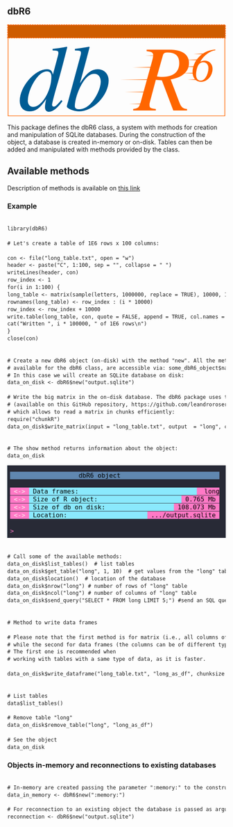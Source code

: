 ## dbR6 
<svg
   xmlns:dc="http://purl.org/dc/elements/1.1/"
   xmlns:cc="http://creativecommons.org/ns#"
   xmlns:rdf="http://www.w3.org/1999/02/22-rdf-syntax-ns#"
   xmlns:svg="http://www.w3.org/2000/svg"
   xmlns="http://www.w3.org/2000/svg"
   xmlns:xlink="http://www.w3.org/1999/xlink"
   xmlns:sodipodi="http://sodipodi.sourceforge.net/DTD/sodipodi-0.dtd"
   xmlns:inkscape="http://www.inkscape.org/namespaces/inkscape"
   width="165.91801mm"
   height="69.552277mm"
   viewBox="0 0 165.91801 69.552277"
   version="1.1"
   id="svg8"
   inkscape:version="0.92.2 5c3e80d, 2017-08-06"
   sodipodi:docname="icon.svg">
  <defs
     id="defs2">
    <linearGradient
       inkscape:collect="always"
       id="linearGradient1106">
      <stop
         style="stop-color:#ff6600;stop-opacity:1;"
         offset="0"
         id="stop1102" />
      <stop
         style="stop-color:#ff6600;stop-opacity:0;"
         offset="1"
         id="stop1104" />
    </linearGradient>
    <linearGradient
       inkscape:collect="always"
       id="linearGradient1090">
      <stop
         style="stop-color:#ff6600;stop-opacity:1;"
         offset="0"
         id="stop1086" />
      <stop
         style="stop-color:#ff6600;stop-opacity:0;"
         offset="1"
         id="stop1088" />
    </linearGradient>
    <linearGradient
       inkscape:collect="always"
       xlink:href="#linearGradient1090"
       id="linearGradient1092"
       x1="35.012306"
       y1="160.95981"
       x2="46.633873"
       y2="160.95981"
       gradientUnits="userSpaceOnUse"
       gradientTransform="rotate(-180,50.380305,142.65184)" />
    <linearGradient
       inkscape:collect="always"
       xlink:href="#linearGradient1090"
       id="linearGradient1094"
       x1="38.21954"
       y1="152.13992"
       x2="56.393867"
       y2="152.13991"
       gradientUnits="userSpaceOnUse"
       gradientTransform="rotate(-180,50.380305,142.65184)" />
    <linearGradient
       inkscape:collect="always"
       xlink:href="#linearGradient1090"
       id="linearGradient1096"
       x1="41.426777"
       y1="142.78548"
       x2="66.030235"
       y2="142.78548"
       gradientUnits="userSpaceOnUse"
       gradientTransform="rotate(-180,50.380305,142.65184)" />
    <linearGradient
       inkscape:collect="always"
       xlink:href="#linearGradient1090"
       id="linearGradient1098"
       x1="44.099468"
       y1="133.43105"
       x2="62.2738"
       y2="133.43105"
       gradientUnits="userSpaceOnUse"
       gradientTransform="rotate(-180,50.380305,142.65184)" />
    <linearGradient
       inkscape:collect="always"
       xlink:href="#linearGradient1090"
       id="linearGradient1100"
       x1="47.573975"
       y1="124.34388"
       x2="58.824627"
       y2="124.34388"
       gradientUnits="userSpaceOnUse"
       gradientTransform="rotate(-180,50.380305,142.65184)" />
    <linearGradient
       inkscape:collect="always"
       xlink:href="#linearGradient1106"
       id="linearGradient1108"
       x1="88.884468"
       y1="122.98436"
       x2="95.346779"
       y2="122.98435"
       gradientUnits="userSpaceOnUse"
       gradientTransform="rotate(-180,90.903582,132.73237)" />
    <linearGradient
       inkscape:collect="always"
       xlink:href="#linearGradient1106"
       id="linearGradient1110"
       x1="82.925865"
       y1="142.48039"
       x2="90.129997"
       y2="142.48038"
       gradientUnits="userSpaceOnUse"
       gradientTransform="rotate(-180,90.503779,132.73237)" />
    <linearGradient
       inkscape:collect="always"
       xlink:href="#linearGradient1106"
       id="linearGradient1112"
       x1="81.404007"
       y1="137.88818"
       x2="91.822701"
       y2="137.88818"
       gradientUnits="userSpaceOnUse"
       gradientTransform="rotate(-180,87.903349,132.73237)" />
    <linearGradient
       inkscape:collect="always"
       xlink:href="#linearGradient1106"
       id="linearGradient1114"
       x1="82.232269"
       y1="132.76654"
       x2="92.650963"
       y2="132.76654"
       gradientUnits="userSpaceOnUse"
       gradientTransform="rotate(-180,87.003482,132.73237)" />
    <linearGradient
       inkscape:collect="always"
       xlink:href="#linearGradient1106"
       id="linearGradient1116"
       x1="85.257339"
       y1="127.81699"
       x2="95.676033"
       y2="127.81699"
       gradientUnits="userSpaceOnUse"
       gradientTransform="rotate(-180,88.603516,132.73237)" />
  </defs>
  <sodipodi:namedview
     id="base"
     pagecolor="#ffffff"
     bordercolor="#666666"
     borderopacity="1.0"
     inkscape:pageopacity="0.0"
     inkscape:pageshadow="2"
     inkscape:zoom="1.07"
     inkscape:cx="394.96226"
     inkscape:cy="98.264865"
     inkscape:document-units="mm"
     inkscape:current-layer="layer1"
     showgrid="false"
     showguides="true"
     inkscape:guide-bbox="true"
     fit-margin-top="0"
     fit-margin-left="0"
     fit-margin-right="0"
     fit-margin-bottom="0"
     inkscape:window-width="1366"
     inkscape:window-height="704"
     inkscape:window-x="0"
     inkscape:window-y="27"
     inkscape:window-maximized="1">
    <sodipodi:guide
       position="-34.443844,62.659267"
       orientation="0,1"
       id="guide1120"
       inkscape:locked="false" />
  </sodipodi:namedview>
  <metadata
     id="metadata5">
    <rdf:RDF>
      <cc:Work
         rdf:about="">
        <dc:format>image/svg+xml</dc:format>
        <dc:type
           rdf:resource="http://purl.org/dc/dcmitype/StillImage" />
        <dc:title></dc:title>
      </cc:Work>
    </rdf:RDF>
  </metadata>
  <g
     inkscape:label="Capa 1"
     inkscape:groupmode="layer"
     id="layer1"
     transform="translate(50.600795,-100.74091)">
    <text
       xml:space="preserve"
       style="font-style:normal;font-weight:normal;font-size:35.27777481px;line-height:1.25;font-family:sans-serif;letter-spacing:0px;word-spacing:0px;fill:#000000;fill-opacity:1;stroke:none;stroke-width:0.26458332"
       x="-42.228588"
       y="166.03793"
       id="text62"><tspan
         sodipodi:role="line"
         id="tspan60"
         x="-42.228588"
         y="166.03793"
         style="font-style:italic;font-variant:normal;font-weight:normal;font-stretch:normal;font-size:70.55555725px;font-family:'Nimbus Roman';-inkscape-font-specification:'Nimbus Roman, Italic';fill:#003399;stroke-width:0.26458332"
         dy="0 0 0 0 -22.219992"><tspan
           style="fill:#005c94"
           id="tspan76">db </tspan><tspan
           id="tspan80"
           style="fill:#ff6600">R</tspan><tspan
           style="font-style:italic;font-variant:normal;font-weight:normal;font-stretch:normal;font-size:35.27777863px;font-family:'Nimbus Roman';-inkscape-font-specification:'Nimbus Roman, Italic';fill:#ff6600"
           id="tspan66">6</tspan></tspan></text>
    <path
       style="fill:#ff6600;stroke:url(#linearGradient1098);stroke-width:0.60000002;stroke-linecap:butt;stroke-linejoin:miter;stroke-miterlimit:4;stroke-dasharray:none;stroke-opacity:1"
       d="m 56.661142,151.87264 c -18.17433,0 -18.17433,0 -18.17433,0"
       id="path82"
       inkscape:connector-curvature="0" />
    <path
       style="fill:#ff6600;stroke:url(#linearGradient1096);stroke-width:0.60000002;stroke-linecap:butt;stroke-linejoin:miter;stroke-miterlimit:4;stroke-dasharray:none;stroke-opacity:1"
       d="M 59.333837,142.51821 H 35.739181"
       id="path82-2"
       inkscape:connector-curvature="0"
       sodipodi:nodetypes="cc" />
    <path
       style="fill:#ff6600;stroke:url(#linearGradient1094);stroke-width:0.60000002;stroke-linecap:butt;stroke-linejoin:miter;stroke-miterlimit:4;stroke-dasharray:none;stroke-opacity:1"
       d="m 62.541071,133.16377 h -6.833538 l -11.093518,0.12364"
       id="path82-0"
       inkscape:connector-curvature="0"
       sodipodi:nodetypes="ccc" />
    <path
       style="fill:#ff6600;stroke:url(#linearGradient1092);stroke-width:0.60000002;stroke-linecap:butt;stroke-linejoin:miter;stroke-miterlimit:4;stroke-dasharray:none;stroke-opacity:1"
       d="m 65.748304,124.34388 c -18.17433,0 -18.17433,0 -18.17433,0"
       id="path82-7"
       inkscape:connector-curvature="0" />
    <path
       style="fill:none;stroke:url(#linearGradient1116);stroke-width:0.60000002;stroke-linecap:butt;stroke-linejoin:miter;stroke-miterlimit:4;stroke-dasharray:none;stroke-opacity:1"
       d="m 91.949693,137.64776 c -10.418693,0 -10.418693,0 -10.418693,0"
       id="path82-4"
       inkscape:connector-curvature="0" />
    <path
       style="fill:none;stroke:url(#linearGradient1114);stroke-width:0.60000002;stroke-linecap:butt;stroke-linejoin:miter;stroke-miterlimit:4;stroke-dasharray:none;stroke-opacity:1"
       d="m 91.774697,132.69821 c -10.418697,0 -10.418697,0 -10.418697,0"
       id="path82-2-7"
       inkscape:connector-curvature="0" />
    <path
       style="fill:none;stroke:url(#linearGradient1112);stroke-width:0.60000002;stroke-linecap:butt;stroke-linejoin:miter;stroke-miterlimit:4;stroke-dasharray:none;stroke-opacity:1"
       d="m 94.402692,127.57656 c -10.418692,0 -10.418692,0 -10.418692,0"
       id="path82-0-0"
       inkscape:connector-curvature="0" />
    <path
       style="fill:none;stroke:url(#linearGradient1110);stroke-width:0.60000002;stroke-linecap:butt;stroke-linejoin:miter;stroke-miterlimit:4;stroke-dasharray:none;stroke-opacity:1"
       d="M 98.081695,122.98436 91.001201,123.108"
       id="path82-7-1"
       inkscape:connector-curvature="0"
       sodipodi:nodetypes="cc" />
    <path
       style="fill:#ff6600;stroke:url(#linearGradient1100);stroke-width:0.60000002;stroke-linecap:butt;stroke-linejoin:miter;stroke-miterlimit:4;stroke-dasharray:none;stroke-opacity:1"
       d="M 53.186638,160.95981 H 41.935984"
       id="path82-6"
       inkscape:connector-curvature="0"
       sodipodi:nodetypes="cc" />
    <path
       style="fill:none;stroke:url(#linearGradient1108);stroke-width:0.60000002;stroke-linecap:butt;stroke-linejoin:miter;stroke-miterlimit:4;stroke-dasharray:none;stroke-opacity:1"
       d="M 92.922694,142.48039 H 86.460386"
       id="path82-4-7"
       inkscape:connector-curvature="0"
       sodipodi:nodetypes="cc" />
    <path
       id="path1124"
       style="fill:none;stroke:#ff6600;stroke-width:0.47602108;stroke-linecap:butt;stroke-linejoin:miter;stroke-miterlimit:4;stroke-dasharray:none;stroke-opacity:1"
       d="m -50.025732,101.55184 164.357952,0.26129 M -50.025732,101.55185 H 114.65341 v 68.50333 H -50.025732 Z"
       inkscape:connector-curvature="0"
       sodipodi:nodetypes="ccccccc" />
    <path
       style="opacity:1;vector-effect:none;fill:none;fill-opacity:1;stroke:#ff6600;stroke-width:1.55770528;stroke-linecap:butt;stroke-linejoin:miter;stroke-miterlimit:4;stroke-dasharray:none;stroke-dashoffset:0;stroke-opacity:1"
       d="m -187.89809,398.95372 v -16.07143 h 310 310 v 16.07143 16.07143 h -310 -310 z"
       id="path1153"
       inkscape:connector-curvature="0"
       transform="scale(0.26458333)" />
    <rect
       style="opacity:1;vector-effect:none;fill:#ce5c00;fill-opacity:1;stroke:#ff6600;stroke-width:0.61327171;stroke-linecap:butt;stroke-linejoin:miter;stroke-miterlimit:4;stroke-dasharray:1.22654336, 0.61327169;stroke-dashoffset:0;stroke-opacity:1"
       id="rect1225"
       width="165.30475"
       height="9.8657646"
       x="-50.294159"
       y="101.04755" />
  </g>
</svg>


This package defines the dbR6 class, a system with methods for creation and manipulation of SQLite databases. During the construction of the object, a database is created in-memory or on-disk. Tables can then be added and manipulated with methods provided by the class.  


## Available methods

Description of methods is available on <a href = "https://leandroroser.github.io/dbR6/reference/index.html"> this link </a>

### Example

```diff

library(dbR6)

# Let's create a table of 1E6 rows x 100 columns:

con <- file("long_table.txt", open = "w")
header <- paste("C", 1:100, sep = "", collapse = " ")
writeLines(header, con)
row_index <- 1
for(i in 1:100) {
long_table <- matrix(sample(letters, 1000000, replace = TRUE), 10000, 100)
rownames(long_table) <- row_index : (i * 10000)
row_index <- row_index + 10000
write.table(long_table, con, quote = FALSE, append = TRUE, col.names = FALSE, row.names = TRUE)
cat("Written ", i * 100000, " of 1E6 rows\n")
}
close(con)


# Create a new dbR6 object (on-disk) with the method "new". All the methods
# available for the dbR6 class, are accessible via: some_dbR6_object$name_of_method(parameters).
# In this case we will create an SQLite database on disk:
data_on_disk <- dbR6$new("output.sqlite")

# Write the big matrix in the on-disk database. The dbR6 package uses the chunkR package
# (available on this GitHub repository, https://github.com/leandroroser/chunkR),
# which allows to read a matrix in chunks efficiently:
require("chunkR")
data_on_disk$write_matrix(input = "long_table.txt", output  = "long", chunksize = 100000)


# The show method returns information about the object:
data_on_disk
```

![Interface](https://github.com/leandroroser/dbR6/raw/master/inst/extdata/dbR6.jpg)


```diff

# Call some of the available methods:
data_on_disk$list_tables()  # list tables
data_on_disk$get_table("long", 1, 10)  # get values from the "long" table, from rows 1 to 10
data_on_disk$location()  # location of the database
data_on_disk$nrow("long") # number of rows of "long" table
data_on_disk$ncol("long") # number of columns of "long" table
data_on_disk$send_query("SELECT * FROM long LIMIT 5;") #send an SQL query


# Method to write data frames

# Please note that the first method is for matrix (i.e., all columns of the same type) 
# while the second for data frames (the columns can be of different type). 
# The first one is recommended when
# working with tables with a same type of data, as it is faster.

data_on_disk$write_dataframe("long_table.txt", "long_as_df", chunksize = 10000)


# List tables
data$list_tables()

# Remove table "long"
data_on_disk$remove_table("long", "long_as_df")

# See the object
data_on_disk
```

### Objects in-memory and reconnections to existing databases

```diff

# In-memory are created passing the parameter ":memory:" to the constructor
data_in_memory <- dbR6$new(":memory:")

# For reconnection to an existing object the database is passed as argument to the constructor
reconnection <- dbR6$new("output.sqlite")

```
